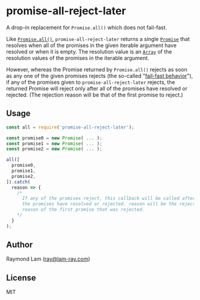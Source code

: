 # promise-all-reject-later

A drop-in replacement for `Promise.all()` which does not fail-fast.

Like [`Promise.all()`](https://developer.mozilla.org/en-US/docs/Web/JavaScript/Reference/Global_Objects/Promise/all), `promise-all-reject-later` returns a single [`Promise`](https://developer.mozilla.org/en-US/docs/Web/JavaScript/Reference/Global_Objects/Promise) that resolves when all of the promises in the given iterable argument have resolved or when it is empty. The resolution value is an [`Array`](https://developer.mozilla.org/en-US/docs/Web/JavaScript/Reference/Global_Objects/Array) of the resolution values of the promises in the iterable argument. 

However, whereas the Promise returned by `Promise.all()` rejects as soon as any one of the given promises rejects (the so-called "[fail-fast behavior](https://developer.mozilla.org/en-US/docs/Web/JavaScript/Reference/Global_Objects/Promise/all#Promise.all_fail-fast_behaviour)"), if any of the promises given to `promise-all-reject-later` rejects, the returned Promise will reject only after all of the promises have resolved or rejected. (The rejection reason will be that of the first promise to reject.)

## Usage

```javascript
const all = require('promise-all-reject-later');

const promise0 = new Promise( ... );
const promise1 = new Promise( ... );
const promise2 = new Promise( ... );

all([
  promise0, 
  promise1, 
  promise2,
]).catch(
  reason => {
    /*
      If any of the promises reject, this callback will be called after all of
      the promises have resolved or rejected. reason will be the rejection
      reason of the first promise that was rejected.
    */ 
  }
);
```

## Author

Raymond Lam (ray@lam-ray.com)

## License

MIT
